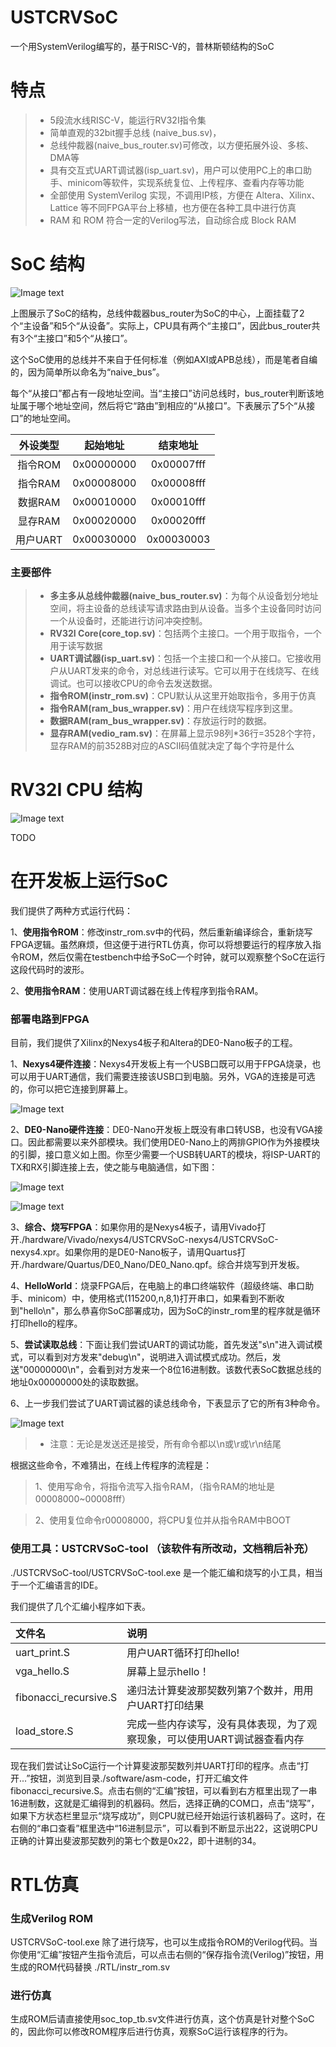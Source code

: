 # USTCRVSoC

一个用SystemVerilog编写的，基于RISC-V的，普林斯顿结构的SoC

# 特点

> * 5段流水线RISC-V，能运行RV32I指令集
> * 简单直观的32bit握手总线 (naive_bus.sv)，
> * 总线仲裁器(naive_bus_router.sv)可修改，以方便拓展外设、多核、DMA等
> * 具有交互式UART调试器(isp_uart.sv)，用户可以使用PC上的串口助手、minicom等软件，实现系统复位、上传程序、查看内存等功能
> * 全部使用 SystemVerilog 实现，不调用IP核，方便在 Altera、Xilinx、Lattice 等不同FPGA平台上移植，也方便在各种工具中进行仿真
> * RAM 和 ROM 符合一定的Verilog写法，自动综合成 Block RAM

# SoC 结构

![Image text](https://github.com/WangXuan95/USTCRVSoC/blob/master/images/SoC.png)

上图展示了SoC的结构，总线仲裁器bus_router为SoC的中心，上面挂载了2个“主设备”和5个“从设备”。实际上，CPU具有两个“主接口”，因此bus_router共有3个“主接口”和5个“从接口”。

这个SoC使用的总线并不来自于任何标准（例如AXI或APB总线），而是笔者自编的，因为简单所以命名为“naive_bus”。

每个“从接口”都占有一段地址空间。当“主接口”访问总线时，bus_router判断该地址属于哪个地址空间，然后将它“路由”到相应的“从接口”。下表展示了5个“从接口”的地址空间。

| 外设类型 | 起始地址   | 结束地址   | 
| :-----:  | :-----:    | :----:     |
| 指令ROM  | 0x00000000 | 0x00007fff |
| 指令RAM  | 0x00008000 | 0x00008fff |
| 数据RAM  | 0x00010000 | 0x00010fff |
| 显存RAM  | 0x00020000 | 0x00020fff |
| 用户UART | 0x00030000 | 0x00030003 |

### 主要部件

> * **多主多从总线仲裁器(naive_bus_router.sv)**：为每个从设备划分地址空间，将主设备的总线读写请求路由到从设备。当多个主设备同时访问一个从设备时，还能进行访问冲突控制。
> * **RV32I Core(core_top.sv)**：包括两个主接口。一个用于取指令，一个用于读写数据
> * **UART调试器(isp_uart.sv)**：包括一个主接口和一个从接口。它接收用户从UART发来的命令，对总线进行读写。它可以用于在线烧写、在线调试。也可以接收CPU的命令去发送数据。
> * **指令ROM(instr_rom.sv)**：CPU默认从这里开始取指令，多用于仿真
> * **指令RAM(ram_bus_wrapper.sv)**：用户在线烧写程序到这里。
> * **数据RAM(ram_bus_wrapper.sv)**：存放运行时的数据。
> * **显存RAM(vedio_ram.sv)**：在屏幕上显示98列*36行=3528个字符，显存RAM的前3528B对应的ASCII码值就决定了每个字符是什么

# RV32I CPU 结构

![Image text](https://github.com/WangXuan95/USTCRVSoC/blob/master/images/Core-RTL.png)

TODO

# 在开发板上运行SoC

我们提供了两种方式运行代码：

1、**使用指令ROM**：修改instr_rom.sv中的代码，然后重新编译综合，重新烧写FPGA逻辑。虽然麻烦，但这便于进行RTL仿真，你可以将想要运行的程序放入指令ROM，然后仅需在testbench中给予SoC一个时钟，就可以观察整个SoC在运行这段代码时的波形。

2、**使用指令RAM**：使用UART调试器在线上传程序到指令RAM。

### 部署电路到FPGA

目前，我们提供了Xilinx的Nexys4板子和Altera的DE0-Nano板子的工程。

1、**Nexys4硬件连接**：Nexys4开发板上有一个USB口既可以用于FPGA烧录，也可以用于UART通信，我们需要连接该USB口到电脑。另外，VGA的连接是可选的，你可以把它连接到屏幕上。

![Image text](https://github.com/WangXuan95/USTCRVSoC/blob/master/images/DE0-Nano.png)

2、**DE0-Nano硬件连接**：DE0-Nano开发板上既没有串口转USB，也没有VGA接口。因此都需要以来外部模块。我们使用DE0-Nano上的两排GPIO作为外接模块的引脚，接口意义如上图。你至少需要一个USB转UART的模块，将ISP-UART的TX和RX引脚连接上去，使之能与电脑通信，如下图：

![Image text](https://github.com/WangXuan95/USTCRVSoC/blob/master/images/connection.png)

![Image text](https://github.com/WangXuan95/USTCRVSoC/blob/master/images/usb_uart.png)

3、**综合、烧写FPGA**：如果你用的是Nexys4板子，请用Vivado打开./hardware/Vivado/nexys4/USTCRVSoC-nexys4/USTCRVSoC-nexys4.xpr。如果你用的是DE0-Nano板子，请用Quartus打开./hardware/Quartus/DE0_Nano/DE0_Nano.qpf。综合并烧写到开发板。

4、**HelloWorld**：烧录FPGA后，在电脑上的串口终端软件（超级终端、串口助手、minicom）中，使用格式(115200,n,8,1)打开串口，如果看到不断收到"hello\n"，那么恭喜你SoC部署成功，因为SoC的instr_rom里的程序就是循环打印hello的程序。

5、**尝试读取总线**：下面让我们尝试UART的调试功能，首先发送"s\n"进入调试模式，可以看到对方发来"debug\n"，说明进入调试模式成功。然后，发送"00000000\n"，会看到对方发来一个8位16进制数。该数代表SoC数据总线的地址0x00000000处的读取数据。

6、上一步我们尝试了UART调试器的读总线命令，下表显示了它的所有3种命令。

![Image text](https://github.com/WangXuan95/USTCRVSoC/blob/master/images/commands.png)

> * 注意：无论是发送还是接受，所有命令都以\n或\r或\r\n结尾

根据这些命令，不难猜出，在线上传程序的流程是：

> 1、使用写命令，将指令流写入指令RAM，（指令RAM的地址是00008000~00008fff）

> 2、使用复位命令r00008000，将CPU复位并从指令RAM中BOOT

### 使用工具：USTCRVSoC-tool  （该软件有所改动，文档稍后补充）

./USTCRVSoC-tool/USTCRVSoC-tool.exe 是一个能汇编和烧写的小工具，相当于一个汇编语言的IDE。

我们提供了几个汇编小程序如下表。

| 文件名   | 说明   |
| :-----  | :-----    |
| uart_print.S  | 用户UART循环打印hello! |
| vga_hello.S   | 屏幕上显示hello！    |
| fibonacci_recursive.S  | 递归法计算斐波那契数列第7个数并，用用户UART打印结果  |
| load_store.S  | 完成一些内存读写，没有具体表现，为了观察现象，可以使用UART调试器查看内存 |

现在我们尝试让SoC运行一个计算斐波那契数列并UART打印的程序。点击“打开...”按钮，浏览到目录./software/asm-code，打开汇编文件 fibonacci_recursive.S。点击右侧的“汇编”按钮，可以看到右方框里出现了一串16进制数，这就是汇编得到的机器码。然后，选择正确的COM口，点击“烧写”，如果下方状态栏里显示“烧写成功”，则CPU就已经开始运行该机器码了。这时，在右侧的“串口查看”框里选中“16进制显示”，可以看到不断显示出22，这说明CPU正确的计算出斐波那契数列的第七个数是0x22，即十进制的34。



# RTL仿真

### 生成Verilog ROM

USTCRVSoC-tool.exe 除了进行烧写，也可以生成指令ROM的Verilog代码。当你使用“汇编”按钮产生指令流后，可以点击右侧的“保存指令流(Verilog)”按钮，用生成的ROM代码替换 ./RTL/instr_rom.sv

### 进行仿真

生成ROM后请直接使用soc_top_tb.sv文件进行仿真，这个仿真是针对整个SoC的，因此你可以修改ROM程序后进行仿真，观察SoC运行该程序的行为。


